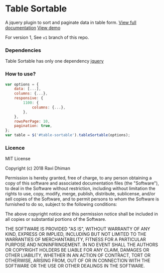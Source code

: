 # Table Sortable
A jquery plugin to sort and paginate data in table form. [View full documentation](https://ravid7000.github.io/table-sortable/story-latest.html) [View demo](https://ravid7000.github.io/table-sortable/)

For version 1, See `v1` branch of this repo.

### Dependencies
Table Sortable has only one dependency [jquery](https://jquery.com/)

### How to use?

```js
var options = {
    data: [...],
    columns: {...},
    responsive: {
        1100: {
            columns: {...},
        },
    },
    rowsPerPage: 10,
    pagination: true,
};
var table = $('#table-sortable').tableSortable(options);
```

### Licence

MIT License

Copyright (c) 2018 Ravi Dhiman

Permission is hereby granted, free of charge, to any person obtaining a copy
of this software and associated documentation files (the "Software"), to deal
in the Software without restriction, including without limitation the rights
to use, copy, modify, merge, publish, distribute, sublicense, and/or sell
copies of the Software, and to permit persons to whom the Software is
furnished to do so, subject to the following conditions:

The above copyright notice and this permission notice shall be included in all
copies or substantial portions of the Software.

THE SOFTWARE IS PROVIDED "AS IS", WITHOUT WARRANTY OF ANY KIND, EXPRESS OR
IMPLIED, INCLUDING BUT NOT LIMITED TO THE WARRANTIES OF MERCHANTABILITY,
FITNESS FOR A PARTICULAR PURPOSE AND NONINFRINGEMENT. IN NO EVENT SHALL THE
AUTHORS OR COPYRIGHT HOLDERS BE LIABLE FOR ANY CLAIM, DAMAGES OR OTHER
LIABILITY, WHETHER IN AN ACTION OF CONTRACT, TORT OR OTHERWISE, ARISING FROM,
OUT OF OR IN CONNECTION WITH THE SOFTWARE OR THE USE OR OTHER DEALINGS IN THE
SOFTWARE.
